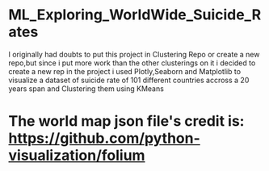 # ML_Exploring_WorldWide_Suicide_Rates
I originally had doubts to put this project in Clustering Repo or create a new repo,but since i put more work than the other clusterings on it i decided to create a new rep
in the project i used Plotly,Seaborn and Matplotlib to visualize a dataset of suicide rate of 101 different countries accross a 20 years span and Clustering them using KMeans 
# The world map json file's credit is: https://github.com/python-visualization/folium
